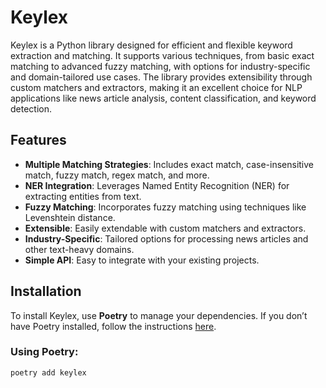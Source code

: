 # Keylex

Keylex is a Python library designed for efficient and flexible keyword extraction and matching. It supports various techniques, from basic exact matching to advanced fuzzy matching, with options for industry-specific and domain-tailored use cases. The library provides extensibility through custom matchers and extractors, making it an excellent choice for NLP applications like news article analysis, content classification, and keyword detection.

## Features

- **Multiple Matching Strategies**: Includes exact match, case-insensitive match, fuzzy match, regex match, and more.
- **NER Integration**: Leverages Named Entity Recognition (NER) for extracting entities from text.
- **Fuzzy Matching**: Incorporates fuzzy matching using techniques like Levenshtein distance.
- **Extensible**: Easily extendable with custom matchers and extractors.
- **Industry-Specific**: Tailored options for processing news articles and other text-heavy domains.
- **Simple API**: Easy to integrate with your existing projects.

## Installation

To install Keylex, use **Poetry** to manage your dependencies. If you don’t have Poetry installed, follow the instructions [here](https://python-poetry.org/docs/#installation).

### Using Poetry:

```bash
poetry add keylex
```
